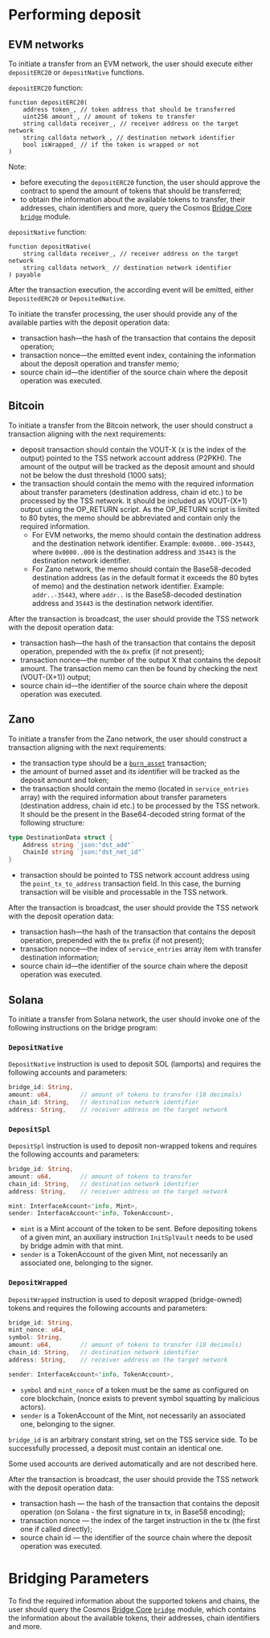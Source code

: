 # Performing deposit

## EVM networks
To initiate a transfer from an EVM network, the user should execute either `depositERC20` or `depositNative` functions.

`depositERC20` function:
```solidity
function depositERC20(
    address token_, // token address that should be transferred
    uint256 amount_, // amount of tokens to transfer
    string calldata receiver_, // receiver address on the target network
    string calldata network_, // destination network identifier
    bool isWrapped_ // if the token is wrapped or not
)
```

Note:
- before executing the `depositERC20` function, the user should approve the contract to spend the amount of tokens that should be transferred;
- to obtain the information about the available tokens to transfer, their addresses, chain identifiers and more, query the Cosmos [Bridge Core](https://github.com/hyle-team/bridgeless-core) [`bridge`](https://github.com/hyle-team/bridgeless-core/tree/main/x/bridge) module.

`depositNative` function:
```solidity
function depositNative(
    string calldata receiver_, // receiver address on the target network
    string calldata network_ // destination network identifier
) payable
```

After the transaction execution, the according event will be emitted, either `DepositedERC20` or `DepositedNative`.

To initiate the transfer processing, the user should provide any of the available parties with the deposit operation data:
- transaction hash—the hash of the transaction that contains the deposit operation;
- transaction nonce—the emitted event index, containing the information about the deposit operation and transfer memo;
- source chain id—the identifier of the source chain where the deposit operation was executed.

## Bitcoin

To initiate a transfer from the Bitcoin network, the user should construct a transaction aligning with the next requirements:
- deposit transaction should contain the VOUT-X (x is the index of the output) pointed to the TSS network account address (P2PKH).
The amount of the output will be tracked as the deposit amount and should not be below the dust threshold (1000 sats);
- the transaction should contain the memo with the required information about transfer parameters (destination address, chain id etc.) to be processed by the TSS network.
It should be included as VOUT-(X+1) output using the OP_RETURN script.
As the OP_RETURN script is limited to 80 bytes, the memo should be abbreviated and contain only the required information.
  - For EVM networks, the memo should contain the destination address and the destination network identifier. Example: `0x0000..000-35443`, where `0x0000..000` is the destination address and `35443` is the destination network identifier.
  - For Zano network, the memo should contain the Base58-decoded destination address (as in the default format it exceeds the 80 bytes of memo) and the destination network identifier. Example: `addr..-35443`, where `addr..` is the Base58-decoded destination address and `35443` is the destination network identifier.

After the transaction is broadcast, the user should provide the TSS network with the deposit operation data:
- transaction hash—the hash of the transaction that contains the deposit operation, prepended with the `0x` prefix (if not present);
- transaction nonce—the number of the output X that contains the deposit amount. The transaction memo can then be found by checking the next (VOUT-(X+1)) output;
- source chain id—the identifier of the source chain where the deposit operation was executed.

## Zano

To initiate a transfer from the Zano network, the user should construct a transaction aligning with the next requirements:
- the transaction type should be a [`burn_asset`](https://docs.zano.org/docs/build/rpc-api/wallet-rpc-api/burn_asset) transaction;
- the amount of burned asset and its identifier will be tracked as the deposit amount and token;
- the transaction should contain the memo (located in `service_entries` array) with the required information about transfer parameters (destination address, chain id etc.) to be processed by the TSS network.
It should be the present in the Base64-decoded string format of the following structure:

``` go
type DestinationData struct {
	Address string `json:"dst_add"`
	ChainId string `json:"dst_net_id"`
}
```
- transaction should be pointed to TSS network account address using the `point_tx_to_address` transaction field.
In this case, the burning transaction will be visible and processable in the TSS network.

After the transaction is broadcast, the user should provide the TSS network with the deposit operation data:
- transaction hash—the hash of the transaction that contains the deposit operation, prepended with the `0x` prefix (if not present);
- transaction nonce—the index of `service_entries` array item with transfer destination information;
- source chain id—the identifier of the source chain where the deposit operation was executed.

## Solana

To initiate a transfer from Solana network, the user should invoke one of the following instructions on the bridge program:

### `DepositNative` 
`DepositNative` instruction is used to deposit SOL (lamports) and requires the following accounts and parameters:
``` rust
bridge_id: String,
amount: u64,        // amount of tokens to transfer (18 decimals)
chain_id: String,   // destination network identifier
address: String,    // receiver address on the target network
```

### `DepositSpl`
`DepositSpl` instruction is used to deposit non-wrapped tokens and requires the following accounts and parameters:
``` rust
bridge_id: String,
amount: u64,        // amount of tokens to transfer
chain_id: String,   // destination network identifier
address: String,    // receiver address on the target network

mint: InterfaceAccount<'info, Mint>,
sender: InterfaceAccount<'info, TokenAccount>,
```

- `mint` is a Mint account of the token to be sent. Before depositing tokens of a given mint, 
an auxiliary instruction `InitSplVault` needs to be used by bridge admin with that mint.
- `sender` is a TokenAccount of the given Mint, not necessarily an associated one, belonging to the signer.

### `DepositWrapped`
`DepositWrapped` instruction is used to deposit wrapped (bridge-owned) tokens and requires the following accounts and parameters:
``` rust
bridge_id: String,
mint_nonce: u64,
symbol: String,
amount: u64,        // amount of tokens to transfer (18 decimals)
chain_id: String,   // destination network identifier
address: String,    // receiver address on the target network

sender: InterfaceAccount<'info, TokenAccount>,
```
- `symbol` and `mint_nonce` of a token must be the same as configured on core blockchain,
  (nonce exists to prevent symbol squatting by malicious actors). 
- `sender` is a TokenAccount of the Mint, not necessarily an associated one, belonging to the signer.

`bridge_id` is an arbitrary constant string, set on the TSS service side. 
To be successfully processed, a deposit must contain an identical one.

Some used accounts are derived automatically and are not described here.


After the transaction is broadcast, the user should provide the TSS network with the deposit operation data:

- transaction hash — the hash of the transaction that contains the deposit operation 
(on Solana - the first signature in tx, in Base58 encoding);
- transaction nonce — the index of the target instruction in the tx 
(the first one if called directly);
- source chain id — the identifier of the source chain where the deposit operation was executed.

# Bridging Parameters
To find the required information about the supported tokens and chains, the user should query the Cosmos [Bridge Core](https://github.com/hyle-team/bridgeless-core) [`bridge`](https://github.com/hyle-team/bridgeless-core/tree/main/x/bridge) module, which contains the information about the available tokens, their addresses, chain identifiers and more.